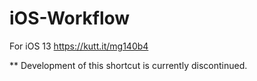 # iOS-Workflow

For iOS 13
https://kutt.it/mg140b4

** Development of this shortcut is currently discontinued.
